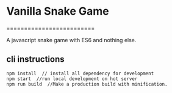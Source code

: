 # Vanilla Snake Game

=========================

A javascript snake game with ES6 and nothing else.

## cli instructions

```
npm install  // install all dependency for development
npm start  //run local development on hot server
npm run build  //Make a production build with minification.
```

